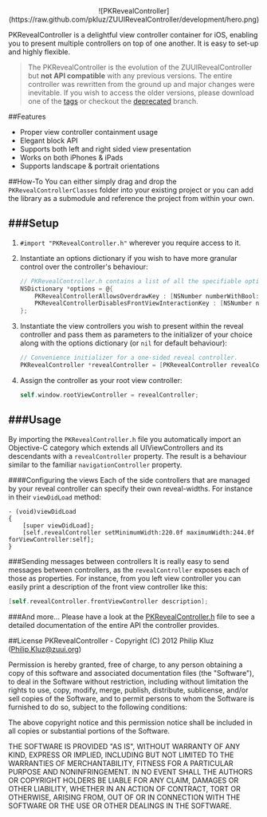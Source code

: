 <center>![PKRevealController](https://raw.github.com/pkluz/ZUUIRevealController/development/hero.png)</center>

PKRevealController is a delightful view controller container for iOS, enabling you to present multiple controllers on top of one another. It is easy to set-up and highly flexible.

>The PKRevealController is the evolution of the ZUUIRevealController but **not API compatible** with any previous versions. The entire controller was rewritten from the ground up and major changes were inevitable. If you wish to access the older versions, please download one of the [tags](https://github.com/pkluz/ZUUIRevealController/tags) or checkout the [deprecated](https://github.com/pkluz/ZUUIRevealController/tree/deprecated) branch.

##Features
- Proper view controller containment usage
- Elegant block API
- Supports both left and right sided view presentation
- Works on both iPhones & iPads
- Supports landscape & portrait orientations

##How-To
You can either simply drag and drop the `PKRevealControllerClasses` folder into your existing project or you can add the library as a submodule and reference the project from within your own.

###Setup
--
1. `#import "PKRevealController.h"` wherever you require access to it.

2. Instantiate an options dictionary if you wish to have more granular control over the controller's behaviour:

    ``` objective-c
    // PKRevealController.h contains a list of all the specifiable options
    NSDictionary *options = @{
        PKRevealControllerAllowsOverdrawKey : [NSNumber numberWithBool:YES],
        PKRevealControllerDisablesFrontViewInteractionKey : [NSNumber numberWithBool:YES]
    };
    ```
3. Instantiate the view controllers you wish to present within the reveal controller and pass them as parameters to the initializer of your choice along with the options dictionary (or `nil` for default behaviour):

    ``` objective-c
    // Convenience initializer for a one-sided reveal controller.
    PKRevealController *revealController = [PKRevealController revealControllerWithFrontViewController:frontVC leftViewController:leftVC options:options];
    ```
4. Assign the controller as your root view controller:
	``` objective-c
    self.window.rootViewController = revealController;
	```
	
###Usage
--
By importing the `PKRevealController.h` file you automatically import an Objective-C category which extends all UIViewControllers and its descendants with a `revealController` property. The result is a behaviour similar to the familiar `navigationController` property.

####Configuring the views
Each of the side controllers that are managed by your reveal controller can specify their own reveal-widths. 
For instance in their `viewDidLoad` method:	

```
- (void)viewDidLoad
{
    [super viewDidLoad];
    [self.revealController setMinimumWidth:220.0f maximumWidth:244.0f forViewController:self];
}
```

###Sending messages between controllers
It is really easy to send messages between controllers, as the `revealController` exposes each of those as properties. For instance, from you left view controller you can easily print a description of the front view controller like this:
``` objective-c
[self.revealController.frontViewController description];
```

###And more…
Please have a look at the [PKRevealController.h](https://github.com/pkluz/ZUUIRevealController/blob/development/PKRevealController/Classes/PKRevealController.h) file to see a detailed documentation of the entire API the controller provides.

##License
PKRevealController - Copyright (C) 2012 Philip Kluz (Philip.Kluz@zuui.org)
 
Permission is hereby granted, free of charge, to any person obtaining a copy of this software and associated documentation files (the "Software"), to deal in the Software without restriction, including without limitation the rights to use, copy, modify, merge, publish, distribute, sublicense, and/or sell copies of the Software, and to permit persons to whom the Software is furnished to do so, subject to the following conditions:
 
The above copyright notice and this permission notice shall be included in all copies or substantial portions of the Software.
 
THE SOFTWARE IS PROVIDED "AS IS", WITHOUT WARRANTY OF ANY KIND, EXPRESS OR IMPLIED, INCLUDING BUT NOT LIMITED TO THE WARRANTIES OF MERCHANTABILITY, FITNESS FOR A PARTICULAR PURPOSE AND NONINFRINGEMENT. IN NO EVENT SHALL THE AUTHORS OR COPYRIGHT HOLDERS BE LIABLE FOR ANY CLAIM, DAMAGES OR OTHER LIABILITY, WHETHER IN AN ACTION OF CONTRACT, TORT OR OTHERWISE, ARISING FROM, OUT OF OR IN CONNECTION WITH THE SOFTWARE OR THE USE OR OTHER DEALINGS IN THE SOFTWARE.
